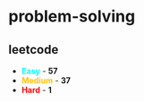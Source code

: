 # problem-solving

## leetcode

- <span style="color :  #00ffff">**Easy**</span> - **57**
- <span style="color :  #ffc20e">**Medium**</span> - **37**
- <span style="color :  red">**Hard**</span> - **1**
